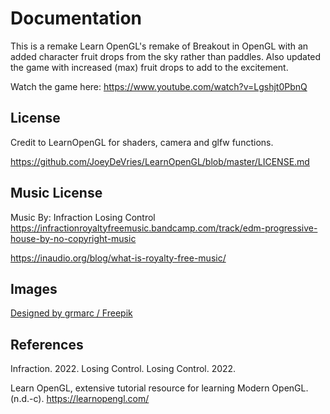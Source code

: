 # Documentation


This is a remake Learn OpenGL's remake of Breakout in OpenGL with an added character fruit drops from the sky rather than paddles. Also updated the game with increased (max) fruit drops to add to the excitement. 

Watch the game here: https://www.youtube.com/watch?v=Lgshjt0PbnQ


## License

Credit to LearnOpenGL for shaders, camera and glfw functions. 

https://github.com/JoeyDeVries/LearnOpenGL/blob/master/LICENSE.md

## Music License

Music By: Infraction Losing Control https://infractionroyaltyfreemusic.bandcamp.com/track/edm-progressive-house-by-no-copyright-music

https://inaudio.org/blog/what-is-royalty-free-music/

## Images

<a href="http://www.freepik.com">Designed by grmarc / Freepik</a>

## References

Infraction. 2022. Losing Control. Losing Control. 2022.

Learn OpenGL, extensive tutorial resource for learning Modern OpenGL. (n.d.-c). https://learnopengl.com/


